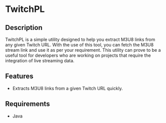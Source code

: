 # TwitchPL
## Description
TwitchPL is a simple utility designed to help you extract M3U8 links from any given Twitch URL. With the use of this tool, you can fetch the M3U8 stream link and use it as per your requirement. This utility can prove to be a useful tool for developers who are working on projects that require the integration of live streaming data.

## Features
* Extracts M3U8 links from a given Twitch URL quickly.

## Requirements
* Java